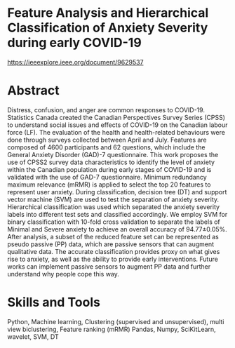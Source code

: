 # Feature Analysis and Hierarchical Classification of Anxiety Severity during early COVID-19
https://ieeexplore.ieee.org/document/9629537

# Abstract
Distress, confusion, and anger are common responses to COVID-19. Statistics Canada created the Canadian Perspectives Survey Series (CPSS) to understand social issues and effects of COVID-19 on the Canadian labour force (LF). The evaluation of the health and health-related behaviours were done through surveys collected between April and July. Features are composed of 4600 participants and 62 questions, which include the General Anxiety Disorder (GAD)-7 questionnaire. This work proposes the use of CPSS2 survey data characteristics to identify the level of anxiety within the Canadian population during early stages of COVID-19 and is validated with the use of GAD-7 questionnaire. Minimum redundancy maximum relevance (mRMR) is applied to select the top 20 features to represent user anxiety. During classification, decision tree (DT) and support vector machine (SVM) are used to test the separation of anxiety severity. Hierarchical classification was used which separated the anxiety severity labels into different test sets and classified accordingly. We employ SVM for binary classification with 10-fold cross validation to separate the labels of Minimal and Severe anxiety to achieve an overall accuracy of 94.77±0.05%. After analysis, a subset of the reduced feature set can be represented as pseudo passive (PP) data, which are passive sensors that can augment qualitative data. The accurate classification provides proxy on what gives rise to anxiety, as well as the ability to provide early interventions. Future works can implement passive sensors to augment PP data and further understand why people cope this way.

# Skills and Tools 
Python, Machine learning, Clustering (supervised and unsupervised), multi view biclustering, Feature ranking (mRMR)
Pandas, Numpy, SciKitLearn, wavelet, 
SVM, DT
